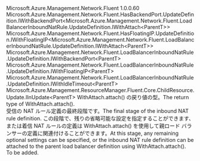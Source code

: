 <Type Name="IWithAttach&lt;ParentT&gt;" FullName="Microsoft.Azure.Management.Network.Fluent.LoadBalancerInboundNatRule.UpdateDefinition.IWithAttach&lt;ParentT&gt;">
  <TypeSignature Language="C#" Value="public interface IWithAttach&lt;ParentT&gt; : Microsoft.Azure.Management.Network.Fluent.HasBackendPort.UpdateDefinition.IWithBackendPort&lt;Microsoft.Azure.Management.Network.Fluent.LoadBalancerInboundNatRule.UpdateDefinition.IWithAttach&lt;ParentT&gt;&gt;, Microsoft.Azure.Management.Network.Fluent.HasFloatingIP.UpdateDefinition.IWithFloatingIP&lt;Microsoft.Azure.Management.Network.Fluent.LoadBalancerInboundNatRule.UpdateDefinition.IWithAttach&lt;ParentT&gt;&gt;, Microsoft.Azure.Management.Network.Fluent.LoadBalancerInboundNatRule.UpdateDefinition.IWithBackendPort&lt;ParentT&gt;, Microsoft.Azure.Management.Network.Fluent.LoadBalancerInboundNatRule.UpdateDefinition.IWithFloatingIP&lt;ParentT&gt;, Microsoft.Azure.Management.Network.Fluent.LoadBalancerInboundNatRule.UpdateDefinition.IWithIdleTimeout&lt;ParentT&gt;, Microsoft.Azure.Management.ResourceManager.Fluent.Core.ChildResource.Update.IInUpdate&lt;ParentT&gt;" />
  <TypeSignature Language="ILAsm" Value=".class public interface auto ansi abstract IWithAttach`1&lt;ParentT&gt; implements class Microsoft.Azure.Management.Network.Fluent.HasBackendPort.UpdateDefinition.IWithBackendPort`1&lt;class Microsoft.Azure.Management.Network.Fluent.LoadBalancerInboundNatRule.UpdateDefinition.IWithAttach`1&lt;!ParentT&gt;&gt;, class Microsoft.Azure.Management.Network.Fluent.HasFloatingIP.UpdateDefinition.IWithFloatingIP`1&lt;class Microsoft.Azure.Management.Network.Fluent.LoadBalancerInboundNatRule.UpdateDefinition.IWithAttach`1&lt;!ParentT&gt;&gt;, class Microsoft.Azure.Management.Network.Fluent.LoadBalancerInboundNatRule.UpdateDefinition.IWithBackendPort`1&lt;!ParentT&gt;, class Microsoft.Azure.Management.Network.Fluent.LoadBalancerInboundNatRule.UpdateDefinition.IWithFloatingIP`1&lt;!ParentT&gt;, class Microsoft.Azure.Management.Network.Fluent.LoadBalancerInboundNatRule.UpdateDefinition.IWithIdleTimeout`1&lt;!ParentT&gt;, class Microsoft.Azure.Management.ResourceManager.Fluent.Core.ChildResource.Update.IInUpdate`1&lt;!ParentT&gt;" />
  <TypeSignature Language="DocId" Value="T:Microsoft.Azure.Management.Network.Fluent.LoadBalancerInboundNatRule.UpdateDefinition.IWithAttach`1" />
  <TypeSignature Language="VB.NET" Value="Public Interface IWithAttach(Of ParentT)&#xA;Implements IInUpdate(Of ParentT), IWithBackendPort(Of IWithAttach(Of ParentT)), IWithBackendPort(Of ParentT), IWithFloatingIP(Of IWithAttach(Of ParentT)), IWithFloatingIP(Of ParentT), IWithIdleTimeout(Of ParentT)" />
  <TypeSignature Language="F#" Value="type IWithAttach&lt;'ParentT&gt; = interface&#xA;    interface IInUpdate&lt;'ParentT&gt;&#xA;    interface IWithBackendPort&lt;'ParentT&gt;&#xA;    interface IWithBackendPort&lt;IWithAttach&lt;'ParentT&gt;&gt;&#xA;    interface IWithFloatingIP&lt;'ParentT&gt;&#xA;    interface IWithFloatingIP&lt;IWithAttach&lt;'ParentT&gt;&gt;&#xA;    interface IWithIdleTimeout&lt;'ParentT&gt;" />
  <AssemblyInfo>
    <AssemblyName>Microsoft.Azure.Management.Network.Fluent</AssemblyName>
    <AssemblyVersion>1.0.0.60</AssemblyVersion>
  </AssemblyInfo>
  <TypeParameters>
    <TypeParameter Name="ParentT" />
  </TypeParameters>
  <Interfaces>
    <Interface>
      <InterfaceName>Microsoft.Azure.Management.Network.Fluent.HasBackendPort.UpdateDefinition.IWithBackendPort&lt;Microsoft.Azure.Management.Network.Fluent.LoadBalancerInboundNatRule.UpdateDefinition.IWithAttach&lt;ParentT&gt;&gt;</InterfaceName>
    </Interface>
    <Interface>
      <InterfaceName>Microsoft.Azure.Management.Network.Fluent.HasFloatingIP.UpdateDefinition.IWithFloatingIP&lt;Microsoft.Azure.Management.Network.Fluent.LoadBalancerInboundNatRule.UpdateDefinition.IWithAttach&lt;ParentT&gt;&gt;</InterfaceName>
    </Interface>
    <Interface>
      <InterfaceName>Microsoft.Azure.Management.Network.Fluent.LoadBalancerInboundNatRule.UpdateDefinition.IWithBackendPort&lt;ParentT&gt;</InterfaceName>
    </Interface>
    <Interface>
      <InterfaceName>Microsoft.Azure.Management.Network.Fluent.LoadBalancerInboundNatRule.UpdateDefinition.IWithFloatingIP&lt;ParentT&gt;</InterfaceName>
    </Interface>
    <Interface>
      <InterfaceName>Microsoft.Azure.Management.Network.Fluent.LoadBalancerInboundNatRule.UpdateDefinition.IWithIdleTimeout&lt;ParentT&gt;</InterfaceName>
    </Interface>
    <Interface>
      <InterfaceName>Microsoft.Azure.Management.ResourceManager.Fluent.Core.ChildResource.Update.IInUpdate&lt;ParentT&gt;</InterfaceName>
    </Interface>
  </Interfaces>
  <Docs>
    <typeparam name="ParentT"><span data-ttu-id="aa52f-101">WithAttach.attach() の戻り値の型。</span><span class="sxs-lookup"><span data-stu-id="aa52f-101">The return type of  WithAttach.attach().</span></span></typeparam>
    <summary>
            <span data-ttu-id="aa52f-102">受信の NAT ルール定義の最終段階です。</span><span class="sxs-lookup"><span data-stu-id="aa52f-102">The final stage of the inbound NAT rule definition.</span></span>
            <span data-ttu-id="aa52f-103">この段階で、残りの省略可能な設定を指定することができます、または着信 NAT ルールの定義は WithAttach.attach() を使用して親ロード バランサーの定義に関連付けることができます。</span><span class="sxs-lookup"><span data-stu-id="aa52f-103">At this stage, any remaining optional settings can be specified, or the inbound NAT rule definition can be attached to the parent load balancer definition using  WithAttach.attach().</span></span>
            </summary>
    <remarks>To be added.</remarks>
  </Docs>
  <Members />
</Type>